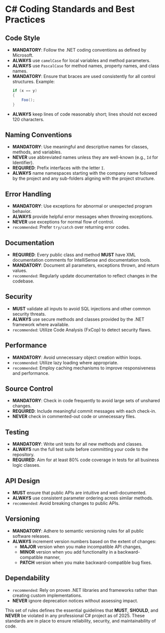 # C# Coding Standards and Best Practices

## Code Style

- **MANDATORY**: Follow the .NET coding conventions as defined by Microsoft.
- **ALWAYS** use `camelCase` for local variables and method parameters.
- **ALWAYS** use `PascalCase` for method names, property names, and class names.
- **MANDATORY**: Ensure that braces are used consistently for all control structures. Example:
  ```csharp
  if (x == y)
  {
      Foo();
  }
  ```
- **ALWAYS** keep lines of code reasonably short; lines should not exceed 120 characters.

## Naming Conventions

- **MANDATORY**: Use meaningful and descriptive names for classes, methods, and variables.
- **NEVER** use abbreviated names unless they are well-known (e.g., `Id` for Identifier).
- **REQUIRED**: Prefix interfaces with the letter `I`.
- **ALWAYS** name namespaces starting with the company name followed by the project and any sub-folders aligning with the project structure.

## Error Handling

- **MANDATORY**: Use exceptions for abnormal or unexpected program behavior.
- **ALWAYS** provide helpful error messages when throwing exceptions.
- **NEVER** use exceptions for normal flow of control.
- `recommended`: Prefer `try/catch` over returning error codes.

## Documentation

- **REQUIRED**: Every public class and method **MUST** have XML documentation comments for IntelliSense and documentation tools.
- **MANDATORY**: Document all parameters, exceptions thrown, and return values.
- `recommended`: Regularly update documentation to reflect changes in the codebase.

## Security

- **MUST** validate all inputs to avoid SQL injections and other common security threats.
- **ALWAYS** use secure methods and classes provided by the .NET framework where available.
- `recommended`: Utilize Code Analysis (FxCop) to detect security flaws.

## Performance

- **MANDATORY**: Avoid unnecessary object creation within loops.
- `recommended`: Utilize lazy loading where appropriate.
- `recommended`: Employ caching mechanisms to improve responsiveness and performance.

## Source Control

- **MANDATORY**: Check in code frequently to avoid large sets of unshared changes.
- **REQUIRED**: Include meaningful commit messages with each check-in.
- **NEVER** check in commented-out code or unnecessary files.

## Testing

- **MANDATORY**: Write unit tests for all new methods and classes.
- **ALWAYS** run the full test suite before committing your code to the repository.
- **REQUIRED**: Aim for at least 80% code coverage in tests for all business logic classes.

## API Design

- **MUST** ensure that public APIs are intuitive and well-documented.
- **ALWAYS** use consistent parameter ordering across similar methods.
- `recommended`: Avoid breaking changes to public APIs.

## Versioning

- **MANDATORY**: Adhere to semantic versioning rules for all public software releases.
- **ALWAYS** increment version numbers based on the extent of changes:
  - **MAJOR** version when you make incompatible API changes,
  - **MINOR** version when you add functionality in a backward-compatible manner,
  - **PATCH** version when you make backward-compatible bug fixes.

## Dependability

- `recommended`: Rely on proven .NET libraries and frameworks rather than creating custom implementations.
- **NEVER** ignore deprecation notices without assessing impact.

This set of rules defines the essential guidelines that **MUST**, **SHOULD**, and **NEVER** be violated in any professional C# project as of 2025. These standards are in place to ensure reliability, security, and maintainability of code.